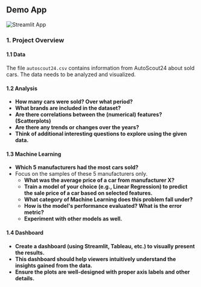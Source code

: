 ## Demo App

![Streamlit App](https://bayzero91-autoscout-analytics-project-v2-as24-dashboard-nlajvx.streamlit.app/)

### 1. Project Overview

#### 1.1 Data
The file `autoscout24.csv` contains information from AutoScout24 about sold cars. The data needs to be analyzed and visualized.

#### 1.2 Analysis
- **How many cars were sold? Over what period?**
- **What brands are included in the dataset?**
- **Are there correlations between the (numerical) features? (Scatterplots)**
- **Are there any trends or changes over the years?**
- **Think of additional interesting questions to explore using the given data.**

#### 1.3 Machine Learning
- **Which 5 manufacturers had the most cars sold?**
- Focus on the samples of these 5 manufacturers only.
  - **What was the average price of a car from manufacturer X?**
  - **Train a model of your choice (e.g., Linear Regression) to predict the sale price of a car based on selected features.**
  - **What category of Machine Learning does this problem fall under?**
  - **How is the model's performance evaluated? What is the error metric?**
  - **Experiment with other models as well.**

#### 1.4 Dashboard
- **Create a dashboard (using Streamlit, Tableau, etc.) to visually present the results.**
- **This dashboard should help viewers intuitively understand the insights gained from the data.**
- **Ensure the plots are well-designed with proper axis labels and other details.** 
